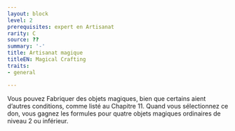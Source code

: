 ```yaml
---
layout: block
level: 2
prerequisites: expert en Artisanat
rarity: C
source: ??
summary: '-'
title: Artisanat magique
titleEN: Magical Crafting
traits:
- general

---
```


<p>Vous pouvez Fabriquer des objets magiques, bien que certains aient d’autres conditions, comme listé au Chapitre 11. Quand vous sélectionnez ce don, vous gagnez les formules pour quatre objets magiques ordinaires de niveau 2 ou inférieur.</p>